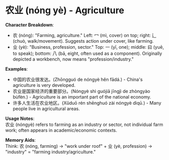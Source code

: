 # **农业 (nóng yè) - Agriculture**

**Character Breakdown**:  
- 农 (nóng): "Farming, agriculture." Left: 冖 (mì, cover) on top; right: 辶 (chuò, walk/movement). Suggests action under cover, like farming.  
- 业 (yè): "Business, profession, sector." Top: 一 (yī, one); middle: 曰 (yuē, to speak); bottom: 八 (bā, eight, often used as a component). Originally depicted a workbench, now means "profession/industry."

**Examples**:  
- 中国的农业很发达。(Zhōngguó de nóngyè hěn fādá.) - China's agriculture is very developed.  
- 农业是国家经济的重要部分。(Nóngyè shì guójiā jīngjì de zhòngyào bùfèn.) - Agriculture is an important part of the national economy.  
- 许多人生活在农业地区。(Xǔduō rén shēnghuó zài nóngyè dìqū.) - Many people live in agricultural areas.

**Usage Notes**:  
农业 (nóngyè) refers to farming as an industry or sector, not individual farm work; often appears in academic/economic contexts.

**Memory Aids**:  
Think: 农 (nóng, farming) → "work under roof" + 业 (yè, profession) → "industry" = "farming industry/agriculture."